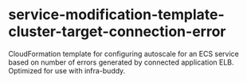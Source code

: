 # service-modification-template-cluster-target-connection-error
CloudFormation template for configuring autoscale for an ECS service based on number of errors generated by connected application ELB. Optimized for use with infra-buddy.
